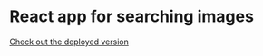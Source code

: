 # React app for searching images

[Check out the deployed version](https://sapsan-react.vercel.app/search)
